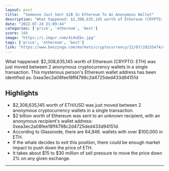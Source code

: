 ```yaml
---
layout: post
title:  "Someone Just Sent $2B In Ethereum To An Anonymous Wallet"
description: "What happened: $2,308,635,145 worth of Ethereum (CRYPTO: ETH) was just moved between 2 anonymous cryptocurrency wallets in a single transaction. This mysterious person's Ethereum wallet address has been identified as: 0xea3ec2a08fee18ff4798c2d4725ded433d94151d"
date: "2022-07-24 21:09:44"
categories: ['price', 'ethereum', 'best']
score: 108
image: "https://i.imgur.com/4i4sEbc.jpg"
tags: ['price', 'ethereum', 'best']
link: "https://www.benzinga.com/markets/cryptocurrency/22/07/28155474/someone-just-sent-2b-in-ethereum-to-an-anonymous-wallet"
---
```


What happened: $2,308,635,145 worth of Ethereum (CRYPTO: ETH) was just moved between 2 anonymous cryptocurrency wallets in a single transaction. This mysterious person's Ethereum wallet address has been identified as: 0xea3ec2a08fee18ff4798c2d4725ded433d94151d

## Highlights

- $2,308,635,145 worth of ETH/USD was just moved between 2 anonymous cryptocurrency wallets in a single transaction.
- $2 billion worth of Ethereum was sent to an unknown recipient, with an anonymous recipient's wallet address: 0xea3ec2a08fee18ff4798c2d4725ded433d94151d.
- According to Glassnode, there are 64,846. wallets with over $100,000 in ETH.
- If the whale decides to exit this position, there could be enough market impact to push down the price of ETH.
- It takes about $15 to $30 million of sell pressure to move the price down 2% on any given exchange.

---
